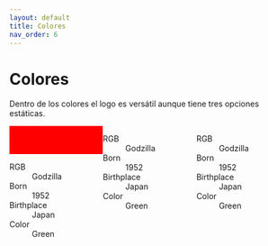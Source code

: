 ```yaml
---
layout: default
title: Colores
nav_order: 6
---
```


# Colores

Dentro de los colores el logo es versátil aunque tiene tres opciones estáticas.


<div style="display:flex;flex-direction:row;flex-wrap:wrap">
<div style="width:33%">
<div style="width:100%;height:50px;background-color:red"></div>
<dl>
  <dt>RGB</dt>
  <dd>Godzilla</dd>
  <dt>Born</dt>
  <dd>1952</dd>
  <dt>Birthplace</dt>
  <dd>Japan</dd>
  <dt>Color</dt>
  <dd>Green</dd>
</dl>
</div>
<div style="width:33%">
<dl>
  <dt>RGB</dt>
  <dd>Godzilla</dd>
  <dt>Born</dt>
  <dd>1952</dd>
  <dt>Birthplace</dt>
  <dd>Japan</dd>
  <dt>Color</dt>
  <dd>Green</dd>
</dl>
</div>
<div style="width:33%">
<dl>
  <dt>RGB</dt>
  <dd>Godzilla</dd>
  <dt>Born</dt>
  <dd>1952</dd>
  <dt>Birthplace</dt>
  <dd>Japan</dd>
  <dt>Color</dt>
  <dd>Green</dd>
</dl>
</div>
</div>